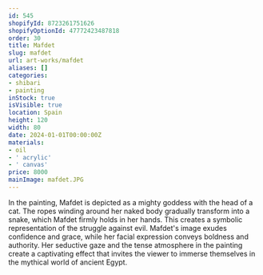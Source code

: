 ```yaml
---
id: 545
shopifyId: 8723261751626
shopifyOptionId: 47772423487818
order: 30
title: Mafdet
slug: mafdet
url: art-works/mafdet
aliases: []
categories:
- shibari
- painting
inStock: true
isVisible: true
location: Spain
height: 120
width: 80
date: 2024-01-01T00:00:00Z
materials:
- oil
- ' acrylic'
- ' canvas'
price: 8000
mainImage: mafdet.JPG
---
```

In the painting, Mafdet is depicted as a mighty goddess with the head of a cat. The ropes winding around her naked body gradually transform into a snake, which Mafdet firmly holds in her hands. This creates a symbolic representation of the struggle against evil. Mafdet's image exudes confidence and grace, while her facial expression conveys boldness and authority. Her seductive gaze and the tense atmosphere in the painting create a captivating effect that invites the viewer to immerse themselves in the mythical world of ancient Egypt.